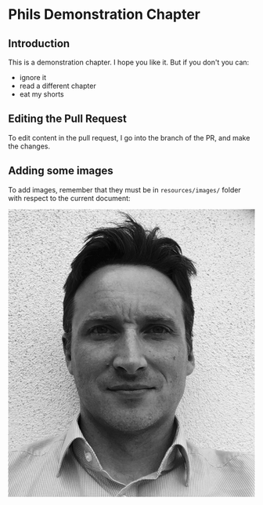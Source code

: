 # Phils Demonstration Chapter

## Introduction

This is a demonstration chapter. I hope you like it. 
But if you don't you can:

- ignore it
- read a different chapter
- eat my shorts

## Editing the Pull Request

To edit content in the pull request, I go into the branch of the PR, and make the changes.

## Adding some images

To add images, remember that they must be in `resources/images/` folder with respect to the current document:

![My Image Title](resources/images/phil01.png)
